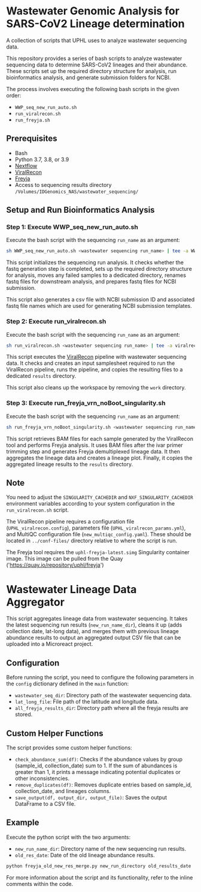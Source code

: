 # Wastewater Genomic Analysis for SARS-CoV2 Lineage determination

A collection of scripts that UPHL uses to analyze wastewater sequencing data.



This repository provides a series of bash scripts to analyze wastewater sequencing data to determine SARS-CoV2 lineages and their abundance. These scripts set up the required directory structure for analysis, run bioinformatics analysis, and generate submission folders for NCBI. 

The process involves executing the following bash scripts in the given order:
- `WWP_seq_new_run_auto.sh`
- `run_viralrecon.sh`
- `run_freyja.sh`

## Prerequisites

- Bash
- Python 3.7, 3.8, or 3.9
- [Nextflow](https://www.nextflow.io/)
- [ViralRecon](https://github.com/nf-core/viralrecon)
- [Freyja](https://quay.io/repository/uphl/freyja)
- Access to sequencing results directory `/Volumes/IDGenomics_NAS/wastewater_sequencing/`

## Setup and Run Bioinformatics Analysis

### Step 1: Execute WWP_seq_new_run_auto.sh
Execute the bash script with the sequencing `run_name` as an argument:

```bash
sh WWP_seq_new_run_auto.sh <wastewater sequencing run_name> | tee -a WWP_seq_new_run_auto.sh.log
```

This script initializes the sequencing run analysis. It checks whether the fastq generation step is completed, sets up the required directory structure for analysis, moves any failed samples to a dedicated directory, renames fastq files for downstream analysis, and prepares fastq files for NCBI submission.

This script also generates a csv file with NCBI submission ID and associated fastq file names which are used for generating NCBI submission templates.

### Step 2: Execute run_viralrecon.sh
Execute the bash script with the sequencing `run_name` as an argument:

```bash
sh run_viralrecon.sh <wastewater sequencing run_name> | tee -a viralrecon.log
```

This script executes the [ViralRecon](https://github.com/nf-core/viralrecon) pipeline with wastewater sequencing data. It checks and creates an input samplesheet required to run the ViralRecon pipeline, runs the pipeline, and copies the resulting files to a dedicated `results` directory.

This script also cleans up the workspace by removing the `work` directory.

### Step 3: Execute run_freyja_vrn_noBoot_singularity.sh
Execute the bash script with the sequencing `run_name` as an argument:

```bash
sh run_freyja_vrn_noBoot_singularity.sh <wastewater sequencing run_name> | tee -a freyja.log
```

This script retrieves BAM files for each sample generated by the ViralRecon tool and performs Freyja analysis. It uses BAM files after the ivar primer trimming step and generates Freyja demultiplexed lineage data. It then aggregates the lineage data and creates a lineage plot. Finally, it copies the aggregated lineage results to the `results` directory.

## Note

You need to adjust the `SINGULARITY_CACHEDIR` and `NXF_SINGULARITY_CACHEDIR` environment variables according to your system configuration in the `run_viralrecon.sh` script.

The ViralRecon pipeline requires a configuration file (`UPHL_viralrecon.config`), parameters file (`UPHL_viralrecon_params.yml`), and MultiQC configuration file (`new_multiqc_config.yaml`). These should be located in `../conf-files/` directory relative to where the script is run.

The Freyja tool requires the `uphl-freyja-latest.simg` Singularity container image. This image can be pulled from the Quay ('https://quay.io/repository/uphl/freyja')


# Wastewater Lineage Data Aggregator

This script aggregates lineage data from wastewater sequencing. It takes the latest sequencing run results (`new_run_name_dir`), cleans it up (adds collection date, lat-long data), and merges them with previous lineage abundance results to output an aggregated output CSV file that can be uploaded into a Microreact project.

## Configuration

Before running the script, you need to configure the following parameters in the `config` dictionary defined in the `main` function:

- `wastewater_seq_dir`: Directory path of the wastewater sequencing data.
- `lat_long_file`: File path of the latitude and longitude data.
- `all_freyja_results_dir`: Directory path where all the freyja results are stored.

## Custom Helper Functions

The script provides some custom helper functions:

- `check_abundance_sum(df)`: Checks if the abundance values by group (sample_id, collection_date) sum to 1. If the sum of abundances is greater than 1, it prints a message indicating potential duplicates or other inconsistencies.
- `remove_duplicates(df)`: Removes duplicate entries based on sample_id, collection_date, and lineages columns.
- `save_output(df, output_dir, output_file)`: Saves the output DataFrame to a CSV file.

## Example

Execute the python script with the two arguments:

- `new_run_name_dir`: Directory name of the new sequencing run results.
- `old_res_date`: Date of the old lineage abundance results.

```bash
python freyja_old_new_res_merge.py new_run_directory old_results_date
```

For more information about the script and its functionality, refer to the inline comments within the code.
